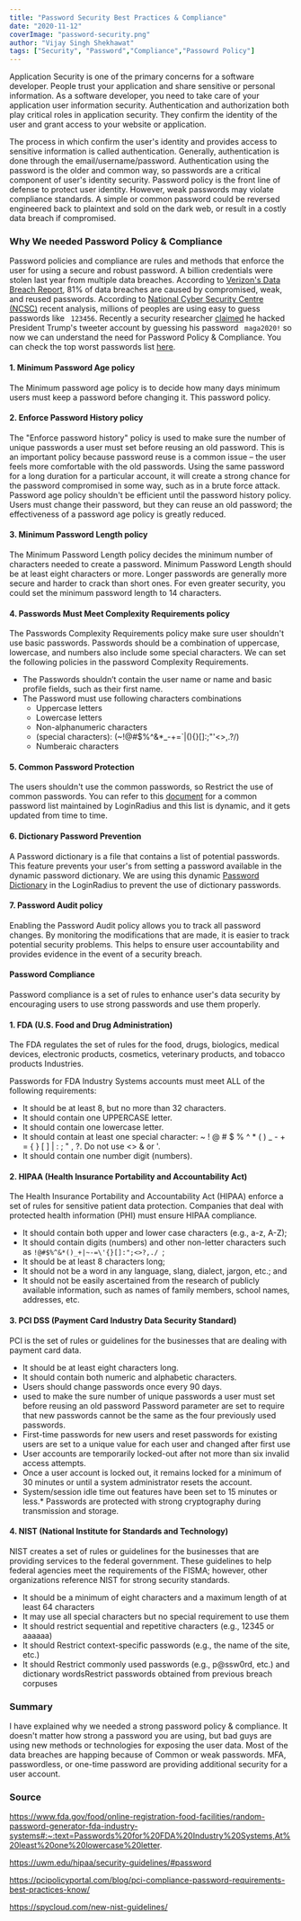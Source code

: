 ```yaml
---
title: "Password Security Best Practices & Compliance"
date: "2020-11-12"
coverImage: "password-security.png"
author: "Vijay Singh Shekhawat"
tags: ["Security", "Password","Compliance","Passowrd Policy"]
---
```


Application Security is one of the primary concerns for a software developer. People trust your application and share sensitive or personal information. As a software developer, you need to take care of your application user information security. Authentication and authorization both play critical roles in application security. They confirm the identity of the user and grant access to your website or application.

The process in which confirm the user's identity and provides access to sensitive information is called authentication. Generally, authentication is done through the email/username/password. Authentication using the password is the older and common way, so passwords are a critical component of user's identity security. Password policy is the front line of defense to protect user identity. However, weak passwords may violate compliance standards. A simple or common password could be reversed engineered back to plaintext and sold on the dark web, or result in a costly data breach if compromised.

### Why We needed Password Policy & Compliance 
Password policies and compliance are rules and methods that enforce the user for using a secure and robust password. A billion credentials were stolen last year from multiple data breaches. According to [Verizon's Data Breach Report](https://enterprise.verizon.com/resources/reports/2017_dbir.pdf), 81% of data breaches are caused by compromised, weak, and reused passwords. According to [National Cyber Security Centre (NCSC)](https://www.bbc.com/news/technology-47974583) recent analysis, millions of peoples are using easy to guess passwords like ` 123456`. Recently a security researcher [claimed](https://techcrunch.com/2020/10/22/dutch-hacker-trump-twitter-account-password/) he hacked President Trump's tweeter account by guessing his password ` maga2020!` so now we can understand the need for Password Policy & Compliance. You can check the top worst passwords list [here](loginradius.com/blog/2019/12/worst-passwords-list-2019/).


#### 1. Minimum Password Age policy
The Minimum password age policy is to decide how many days minimum users must keep a password before changing it. This password policy.

#### 2. Enforce Password History policy

The "Enforce password history" policy is used to make sure the number of unique passwords a user must set before reusing an old password. This is an important policy because password reuse is a common issue – the user feels more comfortable with the old passwords. Using the same password for a long duration for a particular account, it will create a strong chance for the password compromised in some way, such as in a brute force attack. Password age policy shouldn't be efficient until the password history policy. Users must change their password, but they can reuse an old password; the effectiveness of a password age policy is greatly reduced.

#### 3. Minimum Password Length policy

The Minimum Password Length policy decides the minimum number of characters needed to create a password. Minimum Password Length should be at least eight characters or more. Longer passwords are generally more secure and harder to crack than short ones. For even greater security, you could set the minimum password length to 14 characters.

#### 4. Passwords Must Meet Complexity Requirements policy

The Passwords Complexity Requirements policy make sure user shouldn't use basic passwords. Passwords should be a combination of uppercase, lowercase, and numbers also include some special characters. We can set the following policies in the password Complexity Requirements.

* The Passwords shouldn’t contain the user name or name and basic profile fields, such as their first name.
* The Password must use following characters combinations 
  - Uppercase letters 
  - Lowercase letters 
  - Non-alphanumeric characters 
  - (special characters): (~!@#$%^&*_-+=`|\(){}[]:;"'<>,.?/) 
  - Numberaic characters

#### 5. Common Password Protection
The users shouldn't use the common passwords, so Restrict the use of common passwords. You can refer to this [document](https://www.loginradius.com/docs/authentication/concepts/common-password/) for a common password list maintained by LoginRadius and this list is dynamic, and it gets updated from time to time.

#### 6. Dictionary Password Prevention
A Password dictionary is a file that contains a list of potential passwords. This feature prevents your user's from setting a password available in the dynamic password dictionary. We are using this dynamic [Password Dictionary](https://raw.githubusercontent.com/danielmiessler/SecLists/master/Passwords/Common-Credentials/10-million-password-list-top-1000000.txt) in the LoginRadius to prevent the use of dictionary passwords.

#### 7. Password Audit policy

Enabling the Password Audit policy allows you to track all password changes. By monitoring the modifications that are made, it is easier to track potential security problems. This helps to ensure user accountability and provides evidence in the event of a security breach.


#### Password Compliance
Password compliance is a set of rules to enhance user's data security by encouraging users to use strong passwords and use them properly.

#### 1. FDA (U.S. Food and Drug Administration)

The FDA regulates the set of rules for the food, drugs, biologics, medical devices, electronic products, cosmetics, veterinary products, and tobacco products Industries.

Passwords for FDA Industry Systems accounts must meet ALL of the following requirements:

* It should be at least 8, but no more than 32 characters.
* It should contain one UPPERCASE letter.
* It should contain one lowercase letter.
* It should contain at least one special character: ~ ! @ # $ % ^ * ( ) _ - + = { } [ ] | : ; " , ?. Do not use <> & or '.
* It should contain one number digit (numbers).

#### 2. HIPAA (Health Insurance Portability and Accountability Act)

The Health Insurance Portability and Accountability Act (HIPAA) enforce a set of rules for sensitive patient data protection. Companies that deal with protected health information (PHI) must ensure HIPAA compliance.

* It should contain both upper and lower case characters (e.g., a-z, A-Z);
* It should contain digits (numbers) and other non-letter characters such as `!@#$%^&*()_+|~-=\'{}[]:";<>?,./ `;
* It should be at least 8 characters long;
* It should not be a word in any language, slang, dialect, jargon, etc.; and
* It should not be easily ascertained from the research of publicly available information, such as names of family members, school names, addresses, etc.

#### 3. PCI DSS (Payment Card Industry Data Security Standard)

PCI is the set of rules or guidelines for the businesses that are dealing with payment card data.

* It should be at least eight characters long.
* It should contain both numeric and alphabetic characters.
* Users should change passwords once every 90 days.
* used to make the sure number of unique passwords a user must set before reusing an old password Password parameter are set to require that new passwords cannot be the same as the four previously used passwords.
* First-time passwords for new users and reset passwords for existing users are set to a unique value for each user and changed after first use
* User accounts are temporarily locked-out after not more than six invalid access attempts.
* Once a user account is locked out, it remains locked for a minimum of 30 minutes or until a system administrator resets the account.
* System/session idle time out features have been set to 15 minutes or less.* Passwords are protected with strong cryptography during transmission and storage.

#### 4. NIST (National Institute for Standards and Technology)
NIST creates a set of rules or guidelines for the businesses that are providing services to the federal government. These guidelines to help federal agencies meet the requirements of the FISMA; however, other organizations reference NIST for strong security standards. 

* It should be a minimum of eight characters and a maximum length of at least 64 characters 
* It may use all special characters but no special requirement to use them
* It should restrict sequential and repetitive characters (e.g., 12345 or aaaaaa)
* It should Restrict context-specific passwords (e.g., the name of the site, etc.)
* It should Restrict commonly used passwords (e.g., p@ssw0rd, etc.) and dictionary wordsRestrict passwords obtained from previous breach corpuses


### Summary
I have explained why we needed a strong password policy & compliance. It doesn't matter how strong a password you are using, but bad guys are using new methods or technologies for exposing the user data.
Most of the data breaches are happing because of Common or weak passwords. MFA, passwordless, or one-time password are providing additional security for a user account.  

### Source

https://www.fda.gov/food/online-registration-food-facilities/random-password-generator-fda-industry-systems#:~:text=Passwords%20for%20FDA%20Industry%20Systems,At%20least%20one%20lowercase%20letter.

https://uwm.edu/hipaa/security-guidelines/#password

https://pcipolicyportal.com/blog/pci-compliance-password-requirements-best-practices-know/

https://spycloud.com/new-nist-guidelines/
